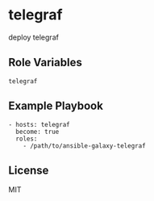 telegraf
================

deploy telegraf

Role Variables
--------------

```
telegraf
```

Example Playbook
----------------

```
- hosts: telegraf
  become: true
  roles:
    - /path/to/ansible-galaxy-telegraf
```

License
-------

MIT
